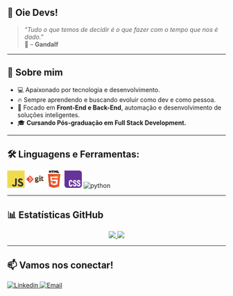 ## 👋 Oie Devs!

> _"Tudo o que temos de decidir é o que fazer com o tempo que nos é dado."_  
> 🧙 – **Gandalf**

---

## 🚀 Sobre mim

- 💻 Apaixonado por tecnologia e desenvolvimento.
- 🔥 Sempre aprendendo e buscando evoluir como dev e como pessoa.
- 🎯 Focado em **Front-End e Back-End**, automação e desenvolvimento de soluções inteligentes.
- 🎓 **Cursando Pós-graduação em Full Stack Development.**

---

## 🛠️ **Linguagens e Ferramentas:**  

<p align="left">
  <img src="https://raw.githubusercontent.com/github/explore/main/topics/javascript/javascript.png" alt="javascript" width="40" height="40"/>
  <img src="https://raw.githubusercontent.com/github/explore/main/topics/git/git.png" alt="git" width="40" height="40"/>
  <img src="https://raw.githubusercontent.com/github/explore/main/topics/html/html.png" alt="html" width="40" height="40"/>
  <img src="https://raw.githubusercontent.com/github/explore/main/topics/css/css.png" alt="css" width="40" height="40"/>
  <img src="https://cdn.jsdelivr.net/gh/devicons/devicon/icons/python/python-original.svg" alt="python" width="40" height="40"/>
</p>

---

## 📊 **Estatísticas GitHub**

<div align="center">
  <a href="https://github.com/PDEYVID">
    <img height="180em" src="https://github-readme-stats.vercel.app/api?username=PDEYVID&show_icons=true&theme=dracula&include_all_commits=true&count_private=true"/>
    <img height="180em" src="https://github-readme-stats.vercel.app/api/top-langs/?username=PDEYVID&layout=compact&langs_count=7&theme=dracula"/>
  </a>
</div>

---

## 📫 **Vamos nos conectar!**

<p align="left">
  <a href="https://www.linkedin.com/in/paulo-deyvid/" target="_blank">
    <img src="https://img.shields.io/badge/-LinkedIn-%230077B5?style=for-the-badge&logo=linkedin&logoColor=white" alt="Linkedin">
  </a>
  <a href="mailto:paulodeyvid_19@yahoo.com">
    <img src="https://img.shields.io/badge/-Email-%23333?style=for-the-badge&logo=gmail&logoColor=white" alt="Email">
  </a>
</p>






